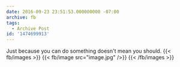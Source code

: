 ```yaml
---
date: 2016-09-23 23:51:53.000000000 -07:00
archive: fb
tags: 
  - Archive Post
id: '1474699913'
---
```


Just because you can do something doesn't mean you should.
{{< fb/images >}}
{{< fb/image src="image.jpg" />}}
{{< /fb/images >}}
